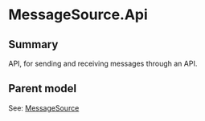 # MessageSource.Api

## Summary

API, for sending and receiving messages through an API.

## Parent model

See: [MessageSource](MessageSource.md)